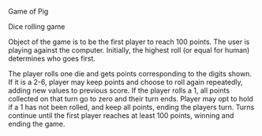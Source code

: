 Game of Pig

Dice rolling game

Object of the game is to be the first player to reach 100 points. The user is playing against the computer. Initially, the highest roll (or equal for human) determines who goes first.

The player rolls one die and gets points corresponding to the digits shown. If it is a 2-6, player may keep points and choose to roll again repeatedly, adding new values to previous score. If the player rolls a 1, all points collected on that turn go to zero and their turn ends. Player may opt to hold if a 1 has not been rolled, and keep all points, ending the players turn. Turns continue until the first player reaches at least 100 points, winning and ending the game.